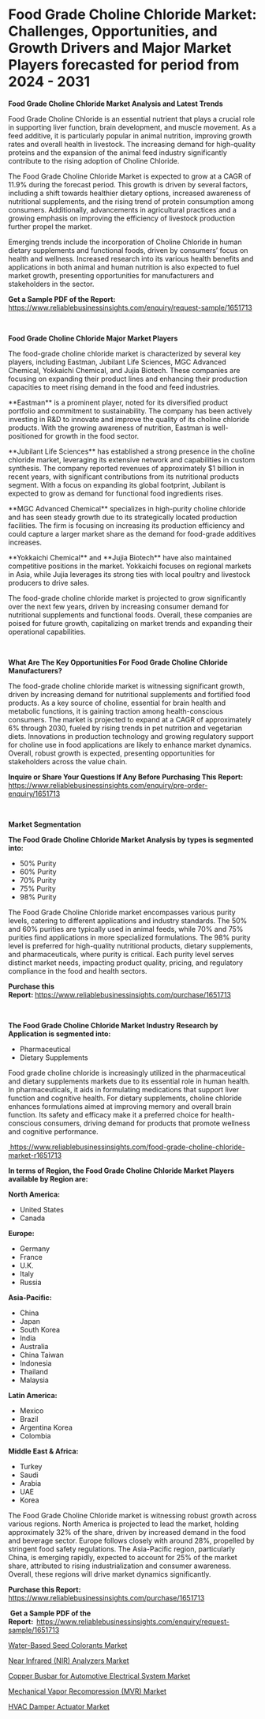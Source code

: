 <p><h1>Food Grade Choline Chloride Market: Challenges, Opportunities, and Growth Drivers and Major Market Players forecasted for period from 2024 - 2031</h1></p><p><strong>Food Grade Choline Chloride Market Analysis and Latest Trends</strong></p>
<p><p>Food Grade Choline Chloride is an essential nutrient that plays a crucial role in supporting liver function, brain development, and muscle movement. As a feed additive, it is particularly popular in animal nutrition, improving growth rates and overall health in livestock. The increasing demand for high-quality proteins and the expansion of the animal feed industry significantly contribute to the rising adoption of Choline Chloride.</p><p>The Food Grade Choline Chloride Market is expected to grow at a CAGR of 11.9% during the forecast period. This growth is driven by several factors, including a shift towards healthier dietary options, increased awareness of nutritional supplements, and the rising trend of protein consumption among consumers. Additionally, advancements in agricultural practices and a growing emphasis on improving the efficiency of livestock production further propel the market.</p><p>Emerging trends include the incorporation of Choline Chloride in human dietary supplements and functional foods, driven by consumers’ focus on health and wellness. Increased research into its various health benefits and applications in both animal and human nutrition is also expected to fuel market growth, presenting opportunities for manufacturers and stakeholders in the sector.</p></p>
<p><strong>Get a Sample PDF of the Report:&nbsp;</strong> <a href="https://www.reliablebusinessinsights.com/enquiry/request-sample/1651713?utm_campaign=1138&utm_medium=2&utm_source=Github&utm_content=ia&utm_term=08122024&utm_id=food-grade-choline-chloride">https://www.reliablebusinessinsights.com/enquiry/request-sample/1651713</a></p>
<p>&nbsp;</p>
<p><strong>Food Grade Choline Chloride Major Market Players</strong></p>
<p><p>The food-grade choline chloride market is characterized by several key players, including Eastman, Jubilant Life Sciences, MGC Advanced Chemical, Yokkaichi Chemical, and Jujia Biotech. These companies are focusing on expanding their product lines and enhancing their production capacities to meet rising demand in the food and feed industries.</p><p>**Eastman** is a prominent player, noted for its diversified product portfolio and commitment to sustainability. The company has been actively investing in R&D to innovate and improve the quality of its choline chloride products. With the growing awareness of nutrition, Eastman is well-positioned for growth in the food sector.</p><p>**Jubilant Life Sciences** has established a strong presence in the choline chloride market, leveraging its extensive network and capabilities in custom synthesis. The company reported revenues of approximately $1 billion in recent years, with significant contributions from its nutritional products segment. With a focus on expanding its global footprint, Jubilant is expected to grow as demand for functional food ingredients rises.</p><p>**MGC Advanced Chemical** specializes in high-purity choline chloride and has seen steady growth due to its strategically located production facilities. The firm is focusing on increasing its production efficiency and could capture a larger market share as the demand for food-grade additives increases.</p><p>**Yokkaichi Chemical** and **Jujia Biotech** have also maintained competitive positions in the market. Yokkaichi focuses on regional markets in Asia, while Jujia leverages its strong ties with local poultry and livestock producers to drive sales.</p><p>The food-grade choline chloride market is projected to grow significantly over the next few years, driven by increasing consumer demand for nutritional supplements and functional foods. Overall, these companies are poised for future growth, capitalizing on market trends and expanding their operational capabilities.</p></p>
<p>&nbsp;</p>
<p><strong>What Are The Key Opportunities For Food Grade Choline Chloride Manufacturers?</strong></p>
<p><p>The food-grade choline chloride market is witnessing significant growth, driven by increasing demand for nutritional supplements and fortified food products. As a key source of choline, essential for brain health and metabolic functions, it is gaining traction among health-conscious consumers. The market is projected to expand at a CAGR of approximately 6% through 2030, fueled by rising trends in pet nutrition and vegetarian diets. Innovations in production technology and growing regulatory support for choline use in food applications are likely to enhance market dynamics. Overall, robust growth is expected, presenting opportunities for stakeholders across the value chain.</p></p>
<p><strong>Inquire or Share Your Questions If Any Before Purchasing This Report:</strong> <a href="https://www.reliablebusinessinsights.com/enquiry/pre-order-enquiry/1651713?utm_campaign=1138&utm_medium=2&utm_source=Github&utm_content=ia&utm_term=08122024&utm_id=food-grade-choline-chloride">https://www.reliablebusinessinsights.com/enquiry/pre-order-enquiry/1651713</a></p>
<p>&nbsp;</p>
<p><strong>Market Segmentation</strong></p>
<p><strong>The Food Grade Choline Chloride Market Analysis by types is segmented into:</strong></p>
<p><ul><li>50% Purity</li><li>60% Purity</li><li>70% Purity</li><li>75% Purity</li><li>98% Purity</li></ul></p>
<p><p>The Food Grade Choline Chloride market encompasses various purity levels, catering to different applications and industry standards. The 50% and 60% purities are typically used in animal feeds, while 70% and 75% purities find applications in more specialized formulations. The 98% purity level is preferred for high-quality nutritional products, dietary supplements, and pharmaceuticals, where purity is critical. Each purity level serves distinct market needs, impacting product quality, pricing, and regulatory compliance in the food and health sectors.</p></p>
<p><strong>Purchase this Report:&nbsp;</strong><a href="https://www.reliablebusinessinsights.com/purchase/1651713?utm_campaign=1138&utm_medium=2&utm_source=Github&utm_content=ia&utm_term=08122024&utm_id=food-grade-choline-chloride">https://www.reliablebusinessinsights.com/purchase/1651713</a></p>
<p>&nbsp;</p>
<p><strong>The Food Grade Choline Chloride Market Industry Research by Application is segmented into:</strong></p>
<p><ul><li>Pharmaceutical</li><li>Dietary Supplements</li></ul></p>
<p><p>Food grade choline chloride is increasingly utilized in the pharmaceutical and dietary supplements markets due to its essential role in human health. In pharmaceuticals, it aids in formulating medications that support liver function and cognitive health. For dietary supplements, choline chloride enhances formulations aimed at improving memory and overall brain function. Its safety and efficacy make it a preferred choice for health-conscious consumers, driving demand for products that promote wellness and cognitive performance.</p></p>
<p><a href="https://www.reliablebusinessinsights.com/food-grade-choline-chloride-market-r1651713?utm_campaign=1138&utm_medium=2&utm_source=Github&utm_content=ia&utm_term=08122024&utm_id=food-grade-choline-chloride">&nbsp;https://www.reliablebusinessinsights.com/food-grade-choline-chloride-market-r1651713</a></p>
<p><strong>In terms of Region, the Food Grade Choline Chloride Market Players available by Region are:</strong></p>
<p>
    <p> <strong> North America: </strong>
        <ul>
            <li>United States</li>
            <li>Canada</li>
        </ul>
        </p> 
    <p> <strong> Europe: </strong>
        <ul>
            <li>Germany</li>
            <li>France</li>
            <li>U.K.</li>
            <li>Italy</li>
            <li>Russia</li>
        </ul>
        </p> 
    <p> <strong> Asia-Pacific: </strong>
        <ul>
            <li>China</li>
            <li>Japan</li>
            <li>South Korea</li>
            <li>India</li>
            <li>Australia</li>
            <li>China Taiwan</li>
            <li>Indonesia</li>
            <li>Thailand</li>
            <li>Malaysia</li>
        </ul>
        </p> 
    <p> <strong> Latin America: </strong>
        <ul>
            <li>Mexico</li>
            <li>Brazil</li>
            <li>Argentina Korea</li>
            <li>Colombia</li>
        </ul>
        </p> 
    <p> <strong> Middle East & Africa: </strong>
        <ul>
            <li>Turkey</li>
            <li>Saudi</li>
            <li>Arabia</li>
            <li>UAE</li>
            <li>Korea</li>
        </ul>
    </p>
    </p>
<p><p>The Food Grade Choline Chloride market is witnessing robust growth across various regions. North America is projected to lead the market, holding approximately 32% of the share, driven by increased demand in the food and beverage sector. Europe follows closely with around 28%, propelled by stringent food safety regulations. The Asia-Pacific region, particularly China, is emerging rapidly, expected to account for 25% of the market share, attributed to rising industrialization and consumer awareness. Overall, these regions will drive market dynamics significantly.</p></p>
<p><strong>Purchase this Report: </strong><a href="https://www.reliablebusinessinsights.com/purchase/1651713?utm_campaign=1138&utm_medium=2&utm_source=Github&utm_content=ia&utm_term=08122024&utm_id=food-grade-choline-chloride">https://www.reliablebusinessinsights.com/purchase/1651713</a></p>
<p>&nbsp;<strong>Get a Sample PDF of the Report:&nbsp;&nbsp;</strong><a href="https://www.reliablebusinessinsights.com/enquiry/request-sample/1651713?utm_campaign=1138&utm_medium=2&utm_source=Github&utm_content=ia&utm_term=08122024&utm_id=food-grade-choline-chloride">https://www.reliablebusinessinsights.com/enquiry/request-sample/1651713</a></p>
<p><strong></strong></p>
<p><p><a href="https://github.com/jerhoskinson197676/Market-Research-Report-List-1/blob/main/water-based-seed-colorants-market.md?utm_campaign=1138&utm_medium=2&utm_source=Github&utm_content=ia&utm_term=08122024&utm_id=food-grade-choline-chloride">Water-Based Seed Colorants Market</a></p><p><a href="https://www.linkedin.com/pulse/whats-ahead-near-infrared-nir-analyzers-market-analysis-y68ic?utm_campaign=1138&utm_medium=2&utm_source=Github&utm_content=ia&utm_term=08122024&utm_id=food-grade-choline-chloride">Near Infrared (NIR) Analyzers Market</a></p><p><a href="https://www.linkedin.com/pulse/in-depth-copper-busbar-automotive-electrical-system-market-odjje?utm_campaign=1138&utm_medium=2&utm_source=Github&utm_content=ia&utm_term=08122024&utm_id=food-grade-choline-chloride">Copper Busbar for Automotive Electrical System Market</a></p><p><a href="https://www.linkedin.com/pulse/detailed-mechanical-vapor-recompression-mvr-market-myutc?utm_campaign=1138&utm_medium=2&utm_source=Github&utm_content=ia&utm_term=08122024&utm_id=food-grade-choline-chloride">Mechanical Vapor Recompression (MVR) Market</a></p><p><a href="https://www.linkedin.com/pulse/futur-trend-quest-sl8ue?utm_campaign=1138&utm_medium=2&utm_source=Github&utm_content=ia&utm_term=08122024&utm_id=food-grade-choline-chloride">HVAC Damper Actuator Market</a></p></p>